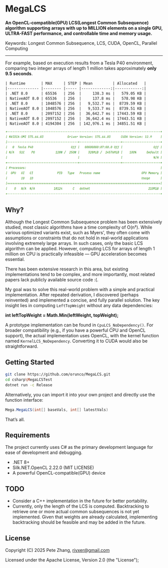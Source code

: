 # MegaLCS

**An OpenCL-compatible(GPU) LCS(Longest Common Subsequence) algorithm supporting arrays with up to MILLION elements on a single GPU, ULTRA-FAST performance, and controllable time and memory usage.**

Keywords: Longest Common Subsequence, LCS, CUDA, OpenCL, Parallel Computing

---

For example, based on execution results from a Tesla P40 environment, comparing two integer arrays of length 1 million takes approximately **only 9.5 seconds**.

```
| Runtime       | MAX     | STEP | Mean         | Allocated   |
|-------------- |-------- |----- |-------------:|------------:|
| .NET 8.0      | 65536   | 256  |     138.3 ms |   579.05 KB |
| NativeAOT 8.0 | 65536   | 256  |     137.8 ms |   578.98 KB |
| .NET 8.0      | 1048576 | 256  |   9,532.7 ms |  8739.59 KB |
| NativeAOT 8.0 | 1048576 | 256  |   9,533.7 ms |  8739.51 KB |
| .NET 8.0      | 2097152 | 256  |  36,642.7 ms | 17443.59 KB |
| NativeAOT 8.0 | 2097152 | 256  |  36,642.4 ms | 17443.51 KB |
| NativeAOT 8.0 | 4194304 | 256  | 142,976.1 ms | 34851.51 KB |
```

![Preview](./Preview-device.png)

## Why?

Although the Longest Common Subsequence problem has been extensively studied, most classic algorithms have a time complexity of O(n²). While various optimized variants exist, such as Myers', they often come with assumptions or constraints that do not hold in real-world applications involving extremely large arrays. In such cases, only the basic LCS algorithm can be applied. However, computing LCS for arrays of length 1 million on CPU is practically infeasible — GPU acceleration becomes essential.

There has been extensive research in this area, but existing implementations tend to be complex, and more importantly, most related papers lack publicly available source code :(. 

My goal was to solve this real-world problem with a simple and practical implementation. After repeated derivation, I discovered (perhaps reinvented) and implemented a concise, and fully parallel solution. The key insight lies in computing `LeftTopWeight` without any data dependencies:

**int leftTopWeight = Math.Min(leftWeight, topWeight);**

A prototype implementation can be found in `CpuLCS_NoDependency()`. For broader compatibility (e.g., if you have a powerful CPU and OpenCL support), the actual implementation uses OpenCL, with the kernel function named `KernelLCS_NoDependency`. Converting it to CUDA would also be straightforward.

## Getting Started

```bash
git clone https://github.com/orunco/MegaLCS.git
cd csharp\MegaLCSTest
dotnet run -c Release
```

Alternatively, you can import it into your own project and directly use the function interface:

```csharp
Mega.MegaLCS(int[] baseVals, int[] latestVals)
```

That’s all.

## Requirements

The project currently uses C# as the primary development language for ease of development and debugging.

- .NET 8+
- Silk.NET.OpenCL 2.22.0 (MIT LICENSE)
- A powerful  OpenCL-compatible(GPU) device

## TODO

- Consider a C++ implementation in the future for better portability.
- Currently, only the length of the LCS is computed. Backtracking to retrieve one or more actual common subsequences is not yet implemented. Given that weights are already calculated, implementing backtracking should be feasible and may be added in the future.

## License

Copyright (C) 2025 Pete Zhang, rivxer@gmail.com

Licensed under the Apache License, Version 2.0 (the "License");
